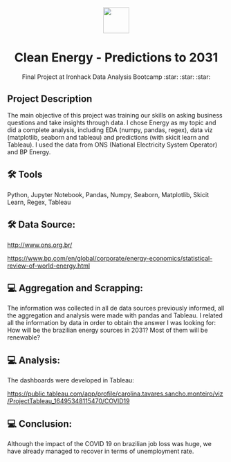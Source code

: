 <h1 align="center"><img src="https://bit.ly/2VnXWr2" width="60">

<h1 align="center">Clean Energy - Predictions to 2031</h1>

<p align="center"> Final Project at Ironhack Data Analysis Bootcamp :star: :star: :star:
</h1>
<a name="project-description"></a>

## Project Description

The main objective of this project was training our skills on asking business questions and take insights through data. I chose Energy as my topic and did a complete analysis, including EDA (numpy, pandas, regex), data viz (matplotlib, seaborn and tableau) and predictions (with skicit learn and Tableau).
I used the data from ONS (National Electricity System Operator) and BP Energy.

## 🛠 Tools

Python, Jupyter Notebook, Pandas, Numpy, Seaborn, Matplotlib, Skicit Learn, Regex, Tableau

## 🛠 Data Source:

http://www.ons.org.br/

https://www.bp.com/en/global/corporate/energy-economics/statistical-review-of-world-energy.html

##  💻 Aggregation and Scrapping:

The information was collected in all de data sources previously informed, all the aggregation and analysis were made with pandas and Tableau.
I related all the information by data in order to obtain the answer I was looking for: How will be the brazilian energy sources in 2031? Most of them will be renewable?

##  💻 Analysis:

The dashboards were developed in Tableau:

https://public.tableau.com/app/profile/carolina.tavares.sancho.monteiro/viz/ProjectTableau_16495348115470/COVID19



##  💻 Conclusion:
Although the impact of the COVID 19 on brazilian job loss was huge, we have already managed to recover in terms of unemployment rate.
